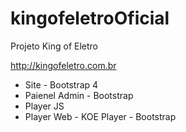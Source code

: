 # kingofeletroOficial
 Projeto King of Eletro
 
 http://kingofeletro.com.br
 
 * Site - Bootstrap 4
 * Paienel Admin - Bootstrap
 * Player JS
 * Player Web - KOE Player - Bootstrap	

